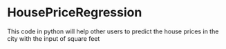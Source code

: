 # HousePriceRegression
This code in python will help other users to predict the house prices in the city with the input of square feet 

